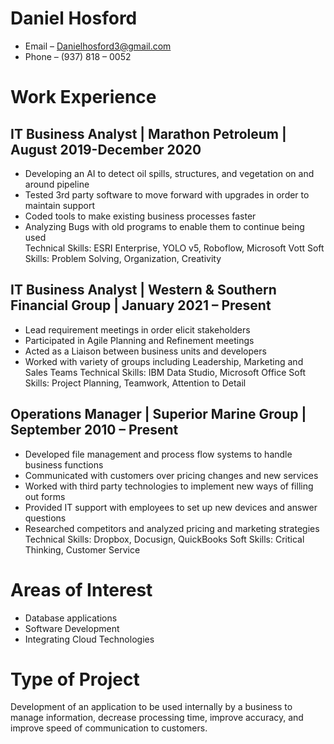 # Daniel Hosford
- Email – Danielhosford3@gmail.com
- Phone – (937) 818 – 0052
# Work Experience
## IT Business Analyst | Marathon Petroleum | August 2019-December 2020
- Developing an AI to detect oil spills, structures, and vegetation on and around pipeline 
-	Tested 3rd party software to move forward with upgrades in order to maintain support
-	Coded tools to make existing business processes faster 
-	Analyzing Bugs with old programs to enable them to continue being used  
Technical Skills: ESRI Enterprise, YOLO v5, Roboflow, Microsoft Vott
Soft Skills: Problem Solving, Organization, Creativity
## IT Business Analyst | Western & Southern Financial Group | January 2021 – Present
-	Lead requirement meetings in order elicit stakeholders 
-	Participated in Agile Planning and Refinement meetings
-	Acted as a Liaison between business units and developers
-	Worked with variety of groups including Leadership, Marketing and Sales Teams
Technical Skills: IBM Data Studio, Microsoft Office
Soft Skills:  Project Planning, Teamwork, Attention to Detail
## Operations Manager | Superior Marine Group | September 2010 – Present
-	Developed file management and process flow systems to handle business functions 
-	Communicated with customers over pricing changes and new services
-	Worked with third party technologies to implement new ways of filling out forms
-	Provided IT support with employees to set up new devices and answer questions 
- Researched competitors and analyzed pricing and marketing strategies  
Technical Skills: Dropbox, Docusign, QuickBooks
Soft Skills:  Critical Thinking, Customer Service
# Areas of Interest
* Database applications
* Software Development
* Integrating Cloud Technologies
# Type of Project
Development of an application to be used internally by a business to manage information, decrease processing time, improve accuracy, and improve speed of communication to customers.

<!---
DanielJHosford/DanielJHosford is a ✨ special ✨ repository because its `README.md` (this file) appears on your GitHub profile.
You can click the Preview link to take a look at your changes.
--->
